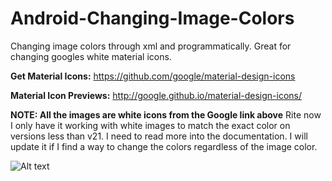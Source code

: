 # Android-Changing-Image-Colors

Changing image colors through xml and programmatically. Great for changing googles white material icons. 

**Get Material Icons:**  https://github.com/google/material-design-icons

**Material Icon Previews:** http://google.github.io/material-design-icons/

**NOTE: All the images are white icons from the Google link above** Rite now I only have it working with white images to match the exact color on versions less than v21.
I need to read more into the documentation.
I will update it if I find a way to change the colors regardless of the image color.


![Alt text](https://cloud.githubusercontent.com/assets/7454787/6971648/ffdfb0a0-d94b-11e4-8b46-d155dc5d636a.png "Preview")

